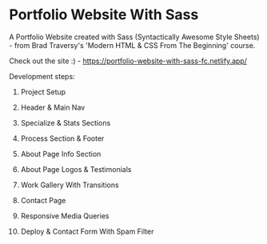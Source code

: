 # Portfolio Website With Sass

A Portfolio Website created with Sass (Syntactically Awesome Style Sheets) - from Brad Traversy's 'Modern HTML & CSS From The Beginning' course.

Check out the site :) - https://portfolio-website-with-sass-fc.netlify.app/


Development steps:

1. Project Setup

2. Header & Main Nav

3. Specialize & Stats Sections

4. Process Section & Footer

5. About Page Info Section

6. About Page Logos & Testimonials

7. Work Gallery With Transitions

8. Contact Page

9. Responsive Media Queries

10. Deploy & Contact Form With Spam Filter 
